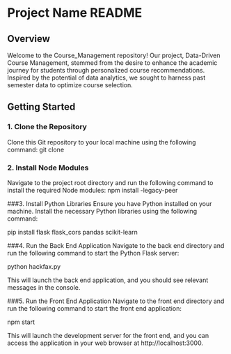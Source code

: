# Project Name README

## Overview

Welcome to the Course_Management repository! Our project, Data-Driven Course Management, stemmed from the desire to enhance the academic journey for students through personalized course recommendations. Inspired by the potential of data analytics, we sought to harness past semester data to optimize course selection.

## Getting Started

### 1. Clone the Repository

Clone this Git repository to your local machine using the following command:
git clone 
### 2. Install Node Modules
Navigate to the project root directory and run the following command to install the required Node modules:
npm install -legacy-peer

###3. Install Python Libraries
Ensure you have Python installed on your machine. Install the necessary Python libraries using the following command:


pip install flask flask_cors pandas scikit-learn

###4. Run the Back End Application
Navigate to the back end directory and run the following command to start the Python Flask server:


python hackfax.py

This will launch the back end application, and you should see relevant messages in the console.

###5. Run the Front End Application
Navigate to the front end directory and run the following command to start the front end application:


npm start


This will launch the development server for the front end, and you can access the application in your web browser at http://localhost:3000.
